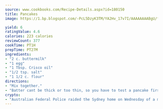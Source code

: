 ```yaml
---
source: www.cookbooks.com/Recipe-Details.aspx?id=180150
title: Pancakes
image: https://1.bp.blogspot.com/-PcL5DzyK3TM/YA2Hv_17v7I/AAAAAAAABgU/fyHeesSth_IZW9mL5lk6GxJO8cW8ksrGACLcBGAsYHQ/s320/12.png

yield: 6
ratingValue: 4.6
calories: 223 calories
reviewCount: 377
cookTime: PT1H
prepTime: PT27M
ingredients:
- "2 c. buttermilk"
- "1 egg"
- "1 Tbsp. Crisco oil"
- "1/2 tsp. salt"
- "1 1/2 c. flour"
directions:
- "Mix together."
- "Batter cant be thick or too thin, so you have to test a pancake first."
crypto:
- "Australian Federal Police raided the Sydney home on Wednesday of a man named by Wired magazine as the probable creator of cryptocurrency bitcoin, a Reuters witness said."
---
```

